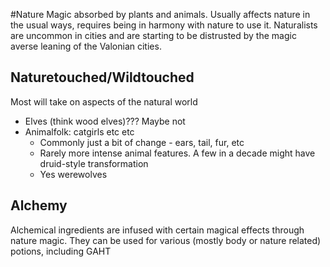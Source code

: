 #Nature
Magic absorbed by plants and animals. Usually affects nature in the usual ways, requires being in harmony with nature to use it. Naturalists are uncommon in cities and are starting to be distrusted by the magic averse leaning of the Valonian cities. 
## Naturetouched/Wildtouched
Most will take on aspects of the natural world
- Elves (think wood elves)??? Maybe not
- Animalfolk: catgirls etc etc
  - Commonly just a bit of change - ears, tail, fur, etc
  - Rarely more intense animal features. A few in a decade might have druid-style transformation 
  - Yes werewolves 
## Alchemy
Alchemical ingredients are infused with certain magical effects through nature magic. They can be used for various (mostly body or nature related) potions, including GAHT